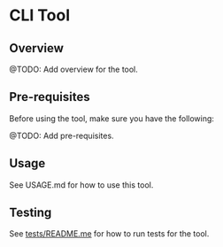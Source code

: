 # CLI Tool

## Overview

@TODO: Add overview for the tool.

## Pre-requisites

Before using the tool, make sure you have the following:

@TODO: Add pre-requisites.

## Usage

See USAGE.md for how to use this tool.

## Testing

See [tests/README.me](https://github.com/ehicks71/cli-template/blob/feature-initial-setup/tests/README.md) for how to run tests for the tool.
